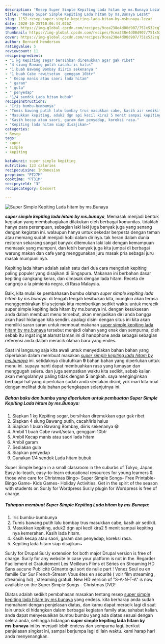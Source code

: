 ```yaml
---
description: "Resep Super Simple Kepiting Lada hitam by ms.Bunaya Lezat"
title: "Resep Super Simple Kepiting Lada hitam by ms.Bunaya Lezat"
slug: 1152-resep-super-simple-kepiting-lada-hitam-by-msbunaya-lezat
date: 2020-10-25T10:06:44.026Z
image: https://img-global.cpcdn.com/recipes/9cea238e4d00d907/751x532cq70/super-simple-kepiting-lada-hitam-by-msbunaya-foto-resep-utama.jpg
thumbnail: https://img-global.cpcdn.com/recipes/9cea238e4d00d907/751x532cq70/super-simple-kepiting-lada-hitam-by-msbunaya-foto-resep-utama.jpg
cover: https://img-global.cpcdn.com/recipes/9cea238e4d00d907/751x532cq70/super-simple-kepiting-lada-hitam-by-msbunaya-foto-resep-utama.jpg
author: Bernard Henderson
ratingvalue: 5
reviewcount: 11
recipeingredient:
- "1 kg Kepiting segar bersihkan diremukkan agar gak ribet"
- "4 siung Bawang putih cacahiris halus"
- "1 buah Bawang Bombay diiris sekenanya "
- "1 buah Cabe rawitsetan  genggam 10btr"
- " Kecap manis atau saori lada hitam"
- " garam"
- " gula"
- " penyedap"
- "1/4 sendok Lada hitam bubuk"
recipeinstructions:
- "Iris bumbu-bumbunya"
- "Tumis bawang putih lalu bombay trus masukkan cabe, kasih air sedikit."
- "Masukkan kepiting, aduk2 dgn api kecil kira2 5 menit sampai kepiting nya kemerahan. Kasih lada hitam."
- "Kasih kecap atau saori, garam dan penyedap, koreksi rasa."
- "Kepiting lada hitam siap disajikan~"
categories:
- Resep
tags:
- super
- simple
- kepiting

katakunci: super simple kepiting 
nutrition: 123 calories
recipecuisine: Indonesian
preptime: "PT27M"
cooktime: "PT31M"
recipeyield: "3"
recipecategory: Dessert

---
```



![Super Simple Kepiting Lada hitam by ms.Bunaya](https://img-global.cpcdn.com/recipes/9cea238e4d00d907/751x532cq70/super-simple-kepiting-lada-hitam-by-msbunaya-foto-resep-utama.jpg)

<b><i>super simple kepiting lada hitam by ms.bunaya</i></b>, Memasak menjadi bentuk kegiatan yang membahagiakan dilakukan oleh berbagai komunitas. tidaklah hanya para perempuan, sebagian laki laki juga banyak juga yang senang dengan kegiatan ini. walaupun hanya untuk sekedar berpesta dengan teman atau memang sudah menjadi hobi dalam dirinya. tak heran dalam dunia restoran sekarang sangat banyak ditemukan laki laki dengan kemampuan memasak yang mumpuni, dan lebih banyak juga kita jumpai di berbagai warung makan dan cafe yang menggunakan juru masak pria sebagai juru masak mumpuni nya.

Kepiting lada hitam adalah salah satu dari dua cara mengolah kepiting paling populer yang disajikan di Singapura. Makanan ini berbahan dasar kepiting cangkang keras, dan dimasak dengan lada hitam. Receta de cangrejo a la pimienta negra, di Rasa Malaysia.

Baik, kita mulai ke pembahasan bumbu olahan <i>super simple kepiting lada hitam by ms.bunaya</i>. di tengah tengah kesibukan kita, mungkin akan terasa menggembirakan bila sejenak kita memberikan sedikit waktu untuk meracik super simple kepiting lada hitam by ms.bunaya ini. dengan kesuksesan anda dalam membuat menu tersebut, akan menjadikan diri anda bangga akan hasil hidangan kita sendiri. apalagi disini dengan situs ini kita akan memiliki saran saran untuk membuat makanan <u>super simple kepiting lada hitam by ms.bunaya</u> tersebut menjadi olahan yang enak dan sempurna, oleh sebab itu ingat ingat alamat laman ini di handphone anda sebagai sebagian referensi anda dalam meracik olahan baru yang endes.


Saat ini langsung saja kita awali untuk menyediakan bahan bahan yang diperlukan dalam membuat masakan <u><i>super simple kepiting lada hitam by ms.bunaya</i></u> ini. setidaknya dibutuhkan <b>9</b> bahan bahan yang diperlukan untuk menu ini. supaya nanti dapat membuahkan rasa yang lumayan dan menggugah selera. dan juga sempatkan waktu kita sedikit, sebab kalian akan mengolahnya paling tidak dengan <b>5</b> langkah. saya menginginkan berbagai hal yang diperlukan sudah anda sediakan disini, yuk mari kita buat dengan melihat dulu bahan perlengkapan selanjutnya ini.

<!--inarticleads1-->

##### Bahan baku dan bumbu yang diperlukan untuk pembuatan Super Simple Kepiting Lada hitam by ms.Bunaya:

1. Siapkan 1 kg Kepiting segar, bersihkan diremukkan agar gak ribet
1. Siapkan 4 siung Bawang putih, cacah/iris halus
1. Siapkan 1 buah Bawang Bombay, diiris sekenanya 😁
1. Ambil 1 buah Cabe rawit/setan,  genggam 10btr
1. Ambil  Kecap manis atau saori lada hitam
1. Ambil  garam
1. Sediakan  gula
1. Siapkan  penyedap
1. Gunakan 1/4 sendok Lada hitam bubuk


Super Simple began in a small classroom in the suburbs of Tokyo, Japan. Easy-to-teach, easy-to-learn educational resources for young learners &amp; those who care for Christmas Bingo- Super Simple Songs- Free Printable- Bingo Game- Kids Games- Holiday Activities. Get in the spirit of the season with students or. Sur.ly for Wordpress Sur.ly plugin for Wordpress is free of charge. 

<!--inarticleads2-->

##### Tahapan membuat Super Simple Kepiting Lada hitam by ms.Bunaya:

1. Iris bumbu-bumbunya
1. Tumis bawang putih lalu bombay trus masukkan cabe, kasih air sedikit.
1. Masukkan kepiting, aduk2 dgn api kecil kira2 5 menit sampai kepiting nya kemerahan. Kasih lada hitam.
1. Kasih kecap atau saori, garam dan penyedap, koreksi rasa.
1. Kepiting lada hitam siap disajikan~


Sur.ly for Drupal Sur.ly extension for both major Drupal version is free of charge. Sur.ly for any website In case your platform is not in the. Regarder Facilement et Gratuitement Les Meilleurs Films et Séries en Streaming HD Sans aucune Publicité Gênante qui sort de nulle part ! Venez Seul ou en famille Car Sur French-Stream Vous êtes en sécurité ( voir film streaming , streaming hd) , streaming gratuit. New HD version of &#34;S-A-N-T-A&#34; is now available on the Super Simple Songs - Christmas DVD! 

Diatas adalah sedikit pembahasan masakan tentang resep <u>super simple kepiting lada hitam by ms.bunaya</u> yang endess. kita berharap anda sudah memahami dengan penjelasan diatas, dan kamu dapat meracik lagi di saat lain untuk di hidangkan dalam berbagai kegiatan family atau sahabat kalian. anda dapat menyesuaikan bumbu bumbu yang ada diatas sesuai dengan selera anda, sehingga hidangan <b>super simple kepiting lada hitam by ms.bunaya</b> ini bs menjadi lebih endess dan sempurna lagi. berikut penjelasan singkat ini, sampai berjumpa lagi di lain waktu. kami harap hari anda menyenangkan.
